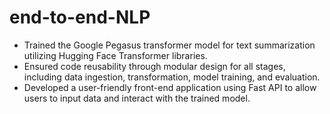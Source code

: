 # end-to-end-NLP

- Trained the Google Pegasus transformer model for text summarization utilizing Hugging Face Transformer libraries.
- Ensured code reusability through modular design for all stages, including data ingestion, transformation, model training, and evaluation.
- Developed a user-friendly front-end application using Fast API to allow users to input data and interact with the trained model.
